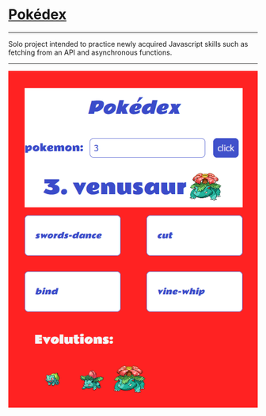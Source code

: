 # <a href="https://n-kaplan.github.io/Pokedex/">Pokédex</a>
***
Solo project intended to practice newly acquired Javascript skills such as fetching from an API and asynchronous functions.
***
<a href="https://n-kaplan.github.io/Pokedex/"><img src="resources/Pokedex_screenshot.png" alt="Pokedex"></a>

